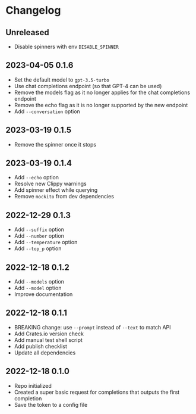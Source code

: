 # Changelog

## Unreleased

- Disable spinners with env `DISABLE_SPINNER`

## 2023-04-05 0.1.6

- Set the default model to `gpt-3.5-turbo`
- Use chat completions endpoint (so that GPT-4 can be used)
- Remove the models flag as it no longer applies for the chat completions endpoint
- Remove the echo flag as it is no longer supported by the new endpoint
- Add `--conversation` option

## 2023-03-19 0.1.5

- Remove the spinner once it stops

## 2023-03-19 0.1.4

- Add `--echo` option
- Resolve new Clippy warnings
- Add spinner effect while querying
- Remove `mockito` from dev dependencies

## 2022-12-29 0.1.3

- Add `--suffix` option
- Add `--number` option
- Add `--temperature` option
- Add `--top_p` option

## 2022-12-18 0.1.2

- Add `--models` option
- Add `--model` option
- Improve documentation

## 2022-12-18 0.1.1

- BREAKING change: use `--prompt` instead of `--text` to match API
- Add Crates.io version check
- Add manual test shell script
- Add publish checklist
- Update all dependencies

## 2022-12-18 0.1.0

- Repo initialized
- Created a super basic request for completions that outputs the first completion
- Save the token to a config file
